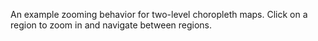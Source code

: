 An example zooming behavior for two-level choropleth maps. Click on a region to zoom in and navigate between regions.